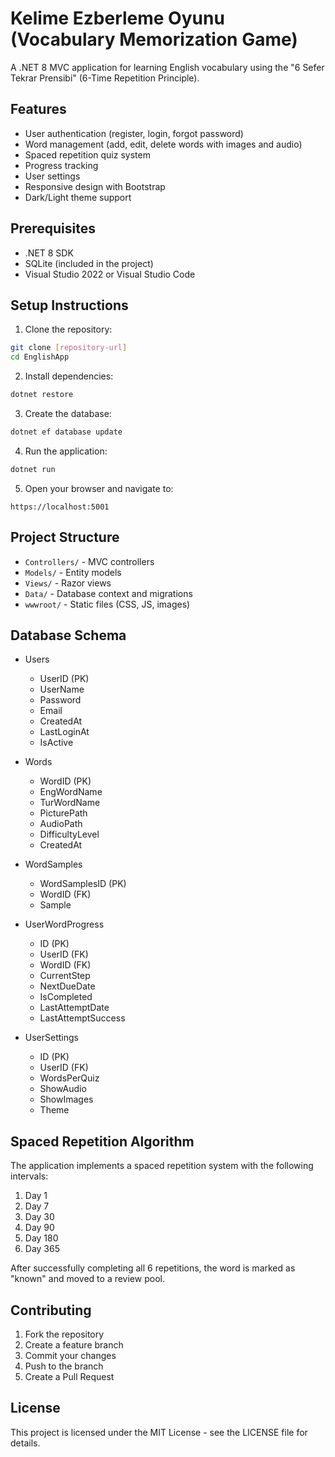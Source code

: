 # Kelime Ezberleme Oyunu (Vocabulary Memorization Game)

A .NET 8 MVC application for learning English vocabulary using the "6 Sefer Tekrar Prensibi" (6-Time Repetition Principle).

## Features

- User authentication (register, login, forgot password)
- Word management (add, edit, delete words with images and audio)
- Spaced repetition quiz system
- Progress tracking
- User settings
- Responsive design with Bootstrap
- Dark/Light theme support

## Prerequisites

- .NET 8 SDK
- SQLite (included in the project)
- Visual Studio 2022 or Visual Studio Code

## Setup Instructions

1. Clone the repository:
```bash
git clone [repository-url]
cd EnglishApp
```

2. Install dependencies:
```bash
dotnet restore
```

3. Create the database:
```bash
dotnet ef database update
```

4. Run the application:
```bash
dotnet run
```

5. Open your browser and navigate to:
```
https://localhost:5001
```

## Project Structure

- `Controllers/` - MVC controllers
- `Models/` - Entity models
- `Views/` - Razor views
- `Data/` - Database context and migrations
- `wwwroot/` - Static files (CSS, JS, images)

## Database Schema

- Users
  - UserID (PK)
  - UserName
  - Password
  - Email
  - CreatedAt
  - LastLoginAt
  - IsActive

- Words
  - WordID (PK)
  - EngWordName
  - TurWordName
  - PicturePath
  - AudioPath
  - DifficultyLevel
  - CreatedAt

- WordSamples
  - WordSamplesID (PK)
  - WordID (FK)
  - Sample

- UserWordProgress
  - ID (PK)
  - UserID (FK)
  - WordID (FK)
  - CurrentStep
  - NextDueDate
  - IsCompleted
  - LastAttemptDate
  - LastAttemptSuccess

- UserSettings
  - ID (PK)
  - UserID (FK)
  - WordsPerQuiz
  - ShowAudio
  - ShowImages
  - Theme

## Spaced Repetition Algorithm

The application implements a spaced repetition system with the following intervals:
1. Day 1
2. Day 7
3. Day 30
4. Day 90
5. Day 180
6. Day 365

After successfully completing all 6 repetitions, the word is marked as "known" and moved to a review pool.

## Contributing

1. Fork the repository
2. Create a feature branch
3. Commit your changes
4. Push to the branch
5. Create a Pull Request

## License

This project is licensed under the MIT License - see the LICENSE file for details. 